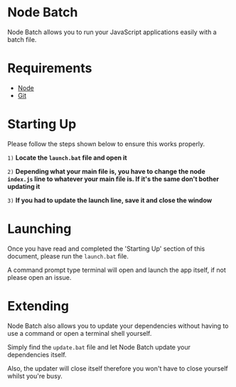 # Node Batch
Node Batch allows you to run your JavaScript applications easily with a batch file.

# Requirements
- [Node](https://nodejs.org)
- [Git](https://git-scm.org)

# Starting Up
Please follow the steps shown below to ensure this works properly.

`1)` **Locate the `launch.bat` file and open it**

`2)` **Depending what your main file is, you have to change the node `index.js` line to whatever your main file is. If it's the same don't bother updating it**

`3)` **If you had to update the launch line, save it and close the window**

# Launching
Once you have read and completed the 'Starting Up' section of this document, please run the `launch.bat` file.

A command prompt type terminal will open and launch the app itself, if not please open an issue.

# Extending
Node Batch also allows you to update your dependencies without having to use a command or open a terminal shell yourself.

Simply find the `update.bat` file and let Node Batch update your dependencies itself.

Also, the updater will close itself therefore you won't have to close yourself whilst you're busy.